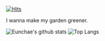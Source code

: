 [![Hits](https://hits.seeyoufarm.com/api/count/incr/badge.svg?url=https%3A%2F%2Fgithub.com%2Fkec0130&count_bg=%2379C83D&title_bg=%23555555&icon=googlekeep.svg&icon_color=%23E7E7E7&title=visits&edge_flat=false)](https://hits.seeyoufarm.com)

I wanna make my garden greener.

![Eunchae's github stats](https://github-readme-stats.vercel.app/api?username=kec0130&show_icons=true&hide=issues&count_private=true)
![Top Langs](https://github-readme-stats.vercel.app/api/top-langs/?username=kec0130&layout=compact)
